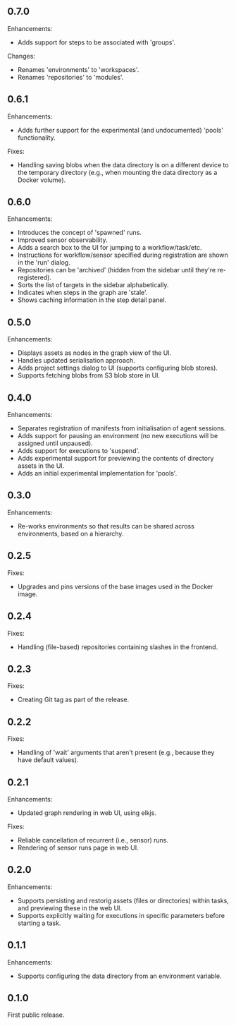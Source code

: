 ## 0.7.0

Enhancements:

- Adds support for steps to be associated with 'groups'.

Changes:

- Renames 'environments' to 'workspaces'.
- Renames 'repositories' to 'modules'.

## 0.6.1

Enhancements:

- Adds further support for the experimental (and undocumented) 'pools' functionality.

Fixes:

- Handling saving blobs when the data directory is on a different device to the temporary directory (e.g., when mounting the data directory as a Docker volume).

## 0.6.0

Enhancements:

- Introduces the concept of 'spawned' runs.
- Improved sensor observability.
- Adds a search box to the UI for jumping to a workflow/task/etc.
- Instructions for workflow/sensor specified during registration are shown in the 'run' dialog.
- Repositories can be 'archived' (hidden from the sidebar until they're re-registered).
- Sorts the list of targets in the sidebar alphabetically.
- Indicates when steps in the graph are 'stale'.
- Shows caching information in the step detail panel.

## 0.5.0

Enhancements:

- Displays assets as nodes in the graph view of the UI.
- Handles updated serialisation approach.
- Adds project settings dialog to UI (supports configuring blob stores).
- Supports fetching blobs from S3 blob store in UI.

## 0.4.0

Enhancements:

- Separates registration of manifests from initialisation of agent sessions.
- Adds support for pausing an environment (no new executions will be assigned until unpaused).
- Adds support for executions to 'suspend'.
- Adds experimental support for previewing the contents of directory assets in the UI.
- Adds an initial experimental implementation for 'pools'.

## 0.3.0

Enhancements:

- Re-works environments so that results can be shared across environments, based on a hierarchy.

## 0.2.5

Fixes:

- Upgrades and pins versions of the base images used in the Docker image.

## 0.2.4

Fixes:

- Handling (file-based) repositories containing slashes in the frontend.

## 0.2.3

Fixes:

- Creating Git tag as part of the release.

## 0.2.2

Fixes:

- Handling of 'wait' arguments that aren't present (e.g., because they have default values).

## 0.2.1

Enhancements:

- Updated graph rendering in web UI, using elkjs.

Fixes:

- Reliable cancellation of recurrent (i.e., sensor) runs.
- Rendering of sensor runs page in web UI.

## 0.2.0

Enhancements:

- Supports persisting and restorig assets (files or directories) within tasks, and previewing these in the web UI.
- Supports explicitly waiting for executions in specific parameters before starting a task.

## 0.1.1

Enhancements:

- Supports configuring the data directory from an environment variable.

## 0.1.0

First public release.
